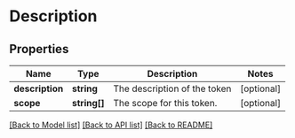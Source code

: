 # Description

## Properties
Name | Type | Description | Notes
------------ | ------------- | ------------- | -------------
**description** | **string** | The description of the token | [optional] 
**scope** | **string[]** | The scope for this token. | [optional] 

[[Back to Model list]](../README.md#documentation-for-models) [[Back to API list]](../README.md#documentation-for-api-endpoints) [[Back to README]](../README.md)


